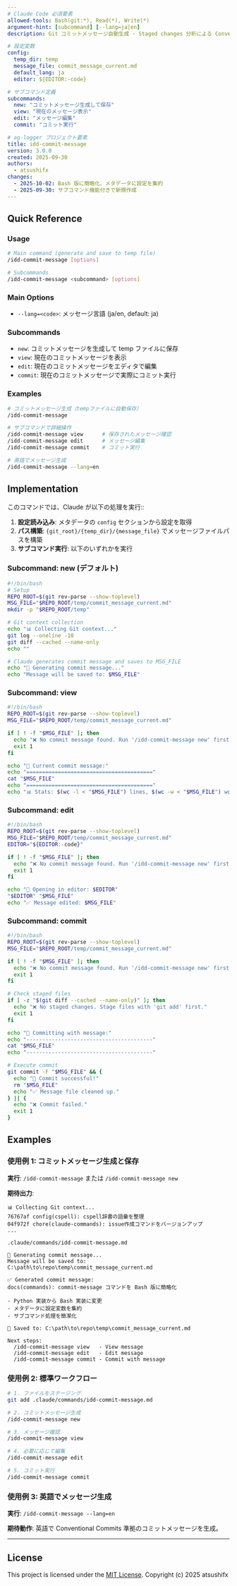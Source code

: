 ```yaml
---
# Claude Code 必須要素
allowed-tools: Bash(git:*), Read(*), Write(*)
argument-hint: [subcommand] [--lang=ja|en]
description: Git コミットメッセージ自動生成 - Staged changes 分析による Conventional Commits 準拠メッセージ作成

# 設定変数
config:
  temp_dir: temp
  message_file: commit_message_current.md
  default_lang: ja
  editor: ${EDITOR:-code}

# サブコマンド定義
subcommands:
  new: "コミットメッセージ生成して保存"
  view: "現在のメッセージ表示"
  edit: "メッセージ編集"
  commit: "コミット実行"

# ag-logger プロジェクト要素
title: idd-commit-message
version: 3.0.0
created: 2025-09-30
authors:
  - atsushifx
changes:
  - 2025-10-02: Bash 版に簡略化、メタデータに設定を集約
  - 2025-09-30: サブコマンド機能付きで新規作成
---
```


## Quick Reference

### Usage

```bash
# Main command (generate and save to temp file)
/idd-commit-message [options]

# Subcommands
/idd-commit-message <subcommand> [options]
```

### Main Options

- `--lang=<code>`: メッセージ言語 (ja/en, default: ja)

### Subcommands

- `new`: コミットメッセージを生成して temp ファイルに保存
- `view`: 現在のコミットメッセージを表示
- `edit`: 現在のコミットメッセージをエディタで編集
- `commit`: 現在のコミットメッセージで実際にコミット実行

### Examples

```bash
# コミットメッセージ生成（tempファイルに自動保存）
/idd-commit-message

# サブコマンドで詳細操作
/idd-commit-message view      # 保存されたメッセージ確認
/idd-commit-message edit      # メッセージ編集
/idd-commit-message commit    # コミット実行

# 英語でメッセージ生成
/idd-commit-message --lang=en
```

<!-- markdownlint-disable no-duplicate-heading -->

## Implementation

このコマンドでは、Claude が以下の処理を実行::

1. **設定読み込み**: メタデータの `config` セクションから設定を取得
2. **パス構築**: `{git_root}/{temp_dir}/{message_file}` でメッセージファイルパスを構築
3. **サブコマンド実行**: 以下のいずれかを実行

### Subcommand: new (デフォルト)

```bash
#!/bin/bash
# Setup
REPO_ROOT=$(git rev-parse --show-toplevel)
MSG_FILE="$REPO_ROOT/temp/commit_message_current.md"
mkdir -p "$REPO_ROOT/temp"

# Git context collection
echo "📊 Collecting Git context..."
git log --oneline -10
git diff --cached --name-only
echo ""

# Claude generates commit message and saves to MSG_FILE
echo "🤖 Generating commit message..."
echo "Message will be saved to: $MSG_FILE"
```

### Subcommand: view

```bash
#!/bin/bash
REPO_ROOT=$(git rev-parse --show-toplevel)
MSG_FILE="$REPO_ROOT/temp/commit_message_current.md"

if [ ! -f "$MSG_FILE" ]; then
  echo "❌ No commit message found. Run '/idd-commit-message new' first."
  exit 1
fi

echo "📝 Current commit message:"
echo "========================================"
cat "$MSG_FILE"
echo "========================================"
echo "📊 Stats: $(wc -l < "$MSG_FILE") lines, $(wc -w < "$MSG_FILE") words"
```

### Subcommand: edit

```bash
#!/bin/bash
REPO_ROOT=$(git rev-parse --show-toplevel)
MSG_FILE="$REPO_ROOT/temp/commit_message_current.md"
EDITOR="${EDITOR:-code}"

if [ ! -f "$MSG_FILE" ]; then
  echo "❌ No commit message found. Run '/idd-commit-message new' first."
  exit 1
fi

echo "📝 Opening in editor: $EDITOR"
"$EDITOR" "$MSG_FILE"
echo "✅ Message edited: $MSG_FILE"
```

### Subcommand: commit

```bash
#!/bin/bash
REPO_ROOT=$(git rev-parse --show-toplevel)
MSG_FILE="$REPO_ROOT/temp/commit_message_current.md"

if [ ! -f "$MSG_FILE" ]; then
  echo "❌ No commit message found. Run '/idd-commit-message new' first."
  exit 1
fi

# Check staged files
if [ -z "$(git diff --cached --name-only)" ]; then
  echo "❌ No staged changes. Stage files with 'git add' first."
  exit 1
fi

echo "📝 Committing with message:"
echo "----------------------------------------"
cat "$MSG_FILE"
echo "----------------------------------------"

# Execute commit
git commit -F "$MSG_FILE" && {
  echo "🎉 Commit successful!"
  rm "$MSG_FILE"
  echo "✅ Message file cleaned up."
} || {
  echo "❌ Commit failed."
  exit 1
}
```

## Examples

### 使用例 1: コミットメッセージ生成と保存

**実行**: `/idd-commit-message` または `/idd-commit-message new`

**期待出力**:

```text
📊 Collecting Git context...
76767af config(cspell): cspell辞書の語彙を整理
04f972f chore(claude-commands): issue作成コマンドをバージョンアップ
...

.claude/commands/idd-commit-message.md

🤖 Generating commit message...
Message will be saved to: C:\path\to\repo\temp\commit_message_current.md

✅ Generated commit message:
docs(commands): commit-message コマンドを Bash 版に簡略化

- Python 実装から Bash 実装に変更
- メタデータに設定変数を集約
- サブコマンド処理を簡潔化

📝 Saved to: C:\path\to\repo\temp\commit_message_current.md

Next steps:
  /idd-commit-message view   - View message
  /idd-commit-message edit   - Edit message
  /idd-commit-message commit - Commit with message
```

### 使用例 2: 標準ワークフロー

```bash
# 1. ファイルをステージング
git add .claude/commands/idd-commit-message.md

# 2. コミットメッセージ生成
/idd-commit-message new

# 3. メッセージ確認
/idd-commit-message view

# 4. 必要に応じて編集
/idd-commit-message edit

# 5. コミット実行
/idd-commit-message commit
```

### 使用例 3: 英語でメッセージ生成

**実行**: `/idd-commit-message --lang=en`

**期待動作**: 英語で Conventional Commits 準拠のコミットメッセージを生成。

---

## License

This project is licensed under the [MIT License](https://opensource.org/licenses/MIT).
Copyright (c) 2025 atsushifx
